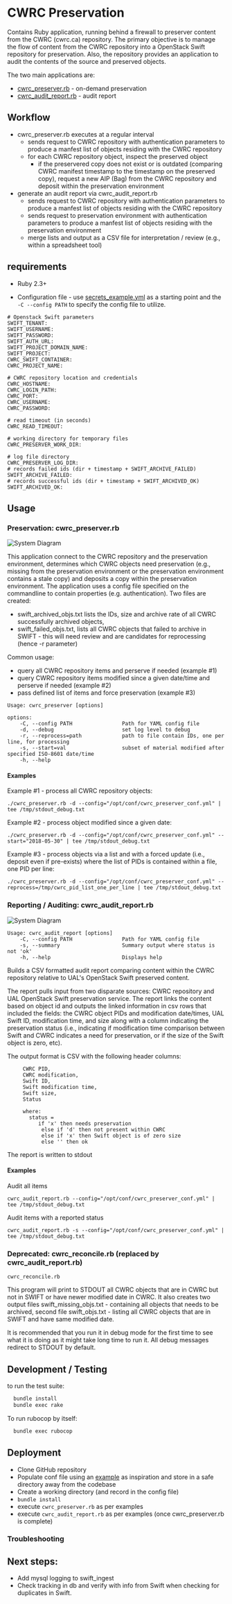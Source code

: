 # CWRC Preservation
Contains Ruby application, running behind a firewall to preserver content from the CWRC (cwrc.ca) repository. The primary objective is to manage the flow of content from the CWRC repository into a OpenStack Swift repository for preservation. Also, the repository provides an application to audit the contents of the source and preserved objects.

The two main applications are:
* [cwrc_preserver.rb](#cwrc_preserver.rb) - on-demand preservation 
* [cwrc_audit_report.rb](#cwrc_audit_report.rb) - audit report 

## Workflow
- cwrc_preserver.rb executes at a regular interval
  - sends request to CWRC repository with authentication parameters to produce a manfest list of objects residing with the CWRC repository
  - for each CWRC repository object, inspect the preserved object 
    - if the preservered copy does not exist or is outdated (comparing CWRC manifest timestamp to the timestamp on the preserved copy), request a new AIP (Bag) from the CWRC repository and deposit within the preservation environment
- generate an audit report via cwrc_audit_report.rb 
  - sends request to CWRC repository with authentication parameters to produce a manfest list of objects residing with the CWRC repository
  - sends request to preservation environment with authentication parameters to produce a manfest list of objects residing with the preservation environment
  - merge lists and output as a CSV file for interpretation / review (e.g., within a spreadsheet tool)  


## requirements

* Ruby 2.3+

* Configuration file - use [secrets_example.yml](secrets_example.yml) as a starting point and the `-C --config PATH` to specify the config file to utilize. 
```
# Openstack Swift parameters
SWIFT_TENANT:
SWIFT_USERNAME:
SWIFT_PASSWORD:
SWIFT_AUTH_URL:
SWIFT_PROJECT_DOMAIN_NAME:
SWIFT_PROJECT:
CWRC_SWIFT_CONTAINER:
CWRC_PROJECT_NAME:

# CWRC repository location and credentials
CWRC_HOSTNAME:
CWRC_LOGIN_PATH:
CWRC_PORT:
CWRC_USERNAME:
CWRC_PASSWORD:

# read timeout (in seconds)
CWRC_READ_TIMEOUT:

# working directory for temporary files
CWRC_PRESERVER_WORK_DIR:

# log file directory 
CWRC_PRESERVER_LOG_DIR:
# records failed ids (dir + timestamp + SWIFT_ARCHIVE_FAILED)
SWIFT_ARCHIVE_FAILED:
# records successful ids (dir + timestamp + SWIFT_ARCHIVED_OK)
SWIFT_ARCHIVED_OK:
```


## Usage

<a name="cwrc_preserver.rb"/>

### Preservation: cwrc_preserver.rb

![System Diagram](docs/images/docs/images/cwrc_preservation.png)

This application connect to the CWRC repository and the preservation environment, determines which CWRC objects need preservation (e.g., missing from the preservation environment or the preservation environment contains a stale copy) and deposits a copy within the preservation environment. The application uses a config file specified on the commandline to contain properties (e.g. authentication). Two files are created:
* swift_archived_objs.txt lists the IDs, size and archive rate of all CWRC successfully archived objects,
* swift_failed_objs.txt, lists all CWRC objects that failed to archive in SWIFT - this will need review and are candidates for reprocessing (hence -r parameter)

Common usage:
* query all CWRC repository items and perserve if needed (example #1)
* query CWRC repository items modified since a given date/time and perserve if needed (example #2)
* pass defined list of items and force preservation (example #3)

```
Usage: cwrc_preserver [options]

options:
    -C, --config PATH                Path for YAML config file
    -d, --debug                      set log level to debug
    -r, --reprocess=path             path to file contain IDs, one per line, for processing
    -s, --start=val                  subset of material modified after specified ISO-8601 date/time
    -h, --help
```


#### Examples

Example #1 - process all CWRC repository objects:
```shell
./cwrc_preserver.rb -d --config="/opt/conf/cwrc_preserver_conf.yml" | tee /tmp/stdout_debug.txt
```

Example #2 - process object modified since a given date:
```shell
./cwrc_preserver.rb -d --config="/opt/conf/cwrc_preserver_conf.yml" --start="2018-05-30" | tee /tmp/stdout_debug.txt
```

Example #3 - process objects via a list and with a forced update (i.e., deposit even if pre-exists) where the list of PIDs is contained within a file, one PID per line:
```shell
./cwrc_preserver.rb -d --config="/opt/conf/cwrc_preserver_conf.yml" --reprocess=/tmp/cwrc_pid_list_one_per_line | tee /tmp/stdout_debug.txt
```




<a name="cwrc_audit_report.rb"/>

### Reporting / Auditing: cwrc_audit_report.rb

![System Diagram](docs/images/docs/images/cwrc_preservation_audit.png)

```shell
Usage: cwrc_audit_report [options]
    -C, --config PATH                Path for YAML config file
    -s, --summary                    Summary output where status is not 'ok'
    -h, --help                       Displays help
```

Builds a CSV formatted audit report comparing content within the CWRC repository relative to UAL's OpenStack Swift preserved content.

The report pulls input from two disparate sources: CWRC repository and UAL OpenStack Swift preservation service. The report links the content based on object id and outputs the linked information in csv rows that included the fields: the CWRC object PIDs and modification date/times, UAL Swift ID, modification time, and size along with a column indicating the preservation status (i.e., indicating if modification time comparison between Swift and CWRC indicates a need for preservation, or if the size of the Swift object is zero, etc).    

The output format is CSV with the following header columns:
```
     CWRC PID,
     CWRC modification,
     Swift ID,
     Swift modification time,
     Swift size,
     Status

     where:
       status =
          if 'x' then needs preservation
           else if 'd' then not present within CWRC
           else if 'x' then Swift object is of zero size
           else '' then ok
```

The report is written to stdout


#### Examples

Audit all items
```shell
cwrc_audit_report.rb --config="/opt/conf/cwrc_preserver_conf.yml" | tee /tmp/stdout_debug.txt 
```

Audit items with a reported status
```shell
cwrc_audit_report.rb -s --config="/opt/conf/cwrc_preserver_conf.yml" | tee /tmp/stdout_debug.txt 
```


### Deprecated: cwrc_reconcile.rb (replaced by cwrc_audit_report.rb) 

```shell
cwrc_reconcile.rb
```
   This program will print to STDOUT all CWRC objects that are in CWRC but not in SWIFT or have newer modified date in CWRC.
   It also creates two output files swift_missing_objs.txt - containing all objects that needs to be archived,
   second file swift_objs.txt - listing all CWRC objects that are in SWIFT and have same modified date.

It is recommended that you run it in debug mode for the first time to see what it is doing as it might take long
time to run it. All debug messages redirect to STDOUT by default.

## Development / Testing

to run the test suite:
```bash
  bundle install
  bundle exec rake
```

To run rubocop by itself:

```bash
  bundle exec rubocop
```

## Deployment 

* Clone GitHub repository
* Populate conf file using an [example](secrets_example.yml) as inspiration and store in a safe directory away from the codebase
* Create a working directory (and record in the config file)
* `bundle install`
* execute `cwrc_preserver.rb` as per examples
* execute `cwrc_audit_report.rb` as per examples (once cwrc_preserver.rb is complete)

### Troubleshooting

## Next steps:
  - Add mysql logging to swift_ingest
  - Check tracking in db and verify with info from Swift when checking for duplicates in Swift.


